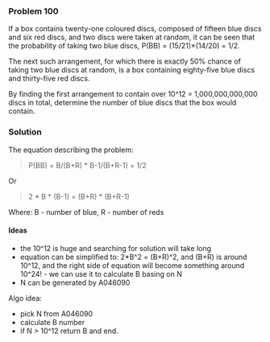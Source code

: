### Problem 100

If a box contains twenty-one coloured discs, composed of fifteen blue discs and six red discs, and two discs were taken at random, it can be seen that the probability of taking two blue discs, P(BB) = (15/21)×(14/20) = 1/2.

The next such arrangement, for which there is exactly 50% chance of taking two blue discs at random, is a box containing eighty-five blue discs and thirty-five red discs.

By finding the first arrangement to contain over 10^12 = 1,000,000,000,000 discs in total, determine the number of blue discs that the box would contain.

### Solution

The equation describing the problem:

>P(BB) = B/(B+R) * B-1/(B+R-1) = 1/2

Or
>2 * B * (B-1) = (B+R) * (B+R-1)

Where: B - number of blue, R - number of reds

#### Ideas
* the 10^12 is huge and searching for solution will take long
* equation can be simplified to: 2*B^2 = (B+R)^2, and (B+R) is around 10^12, and the right side of 
equation will become something around 10^24! - we can use it to calculate B basing on N
* N can be generated by A046090

Algo idea:
* pick N from A046090
* calculate B number
* if N > 10^12 return B and end.
